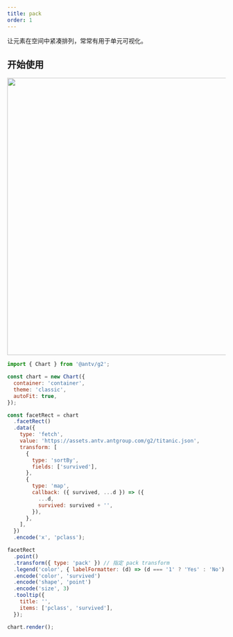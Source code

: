 ```yaml
---
title: pack
order: 1
---
```


让元素在空间中紧凑排列，常常有用于单元可视化。

## 开始使用

<img src="https://mdn.alipayobjects.com/huamei_qa8qxu/afts/img/A*jgf0Ro2YZTsAAAAAAAAAAAAADmJ7AQ/original" width=640 />

```js
import { Chart } from '@antv/g2';

const chart = new Chart({
  container: 'container',
  theme: 'classic',
  autoFit: true,
});

const facetRect = chart
  .facetRect()
  .data({
    type: 'fetch',
    value: 'https://assets.antv.antgroup.com/g2/titanic.json',
    transform: [
      {
        type: 'sortBy',
        fields: ['survived'],
      },
      {
        type: 'map',
        callback: ({ survived, ...d }) => ({
          ...d,
          survived: survived + '',
        }),
      },
    ],
  })
  .encode('x', 'pclass');

facetRect
  .point()
  .transform({ type: 'pack' }) // 指定 pack transform
  .legend('color', { labelFormatter: (d) => (d === '1' ? 'Yes' : 'No') })
  .encode('color', 'survived')
  .encode('shape', 'point')
  .encode('size', 3)
  .tooltip({
    title: '',
    items: ['pclass', 'survived'],
  });

chart.render();
```
